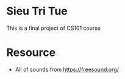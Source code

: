 # Sieu Tri Tue
This is a final project of CS101 course

# Resource
- All of sounds from https://freesound.org/